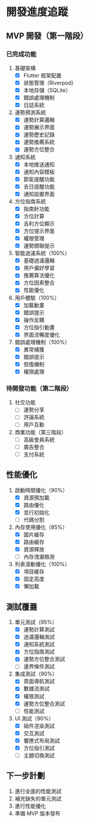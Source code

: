 # 開發進度追蹤

## MVP 開發（第一階段）

### 已完成功能
1. 基礎架構
   - [x] Flutter 框架配置
   - [x] 狀態管理（Riverpod）
   - [x] 本地存儲（SQLite）
   - [x] 錯誤處理機制
   - [x] 日誌系統

2. 運勢預測系統
   - [x] 運勢計算邏輯
   - [x] 運勢展示界面
   - [x] 運勢歷史記錄
   - [x] 運勢推薦系統
   - [x] 運勢方位整合

3. 通知系統
   - [x] 本地推送通知
   - [x] 通知內容模板
   - [x] 節氣提醒功能
   - [x] 吉日提醒功能
   - [x] 通知設置界面

4. 方位指南系統
   - [x] 指南針功能
   - [x] 方位計算
   - [x] 吉利方位顯示
   - [x] 方位提示界面
   - [x] 權限管理
   - [x] 運勢關聯提示

5. 智能過濾系統（100%）
   - [x] 基礎過濾邏輯
   - [x] 用戶偏好學習
   - [x] 推薦算法優化
   - [x] 方位因素整合
   - [x] 性能優化

6. 用戶體驗（100%）
   - [x] 加載動畫
   - [x] 錯誤提示
   - [x] 操作反饋
   - [x] 方位指引動畫
   - [x] 界面流暢度優化

7. 錯誤處理機制（100%）
   - [x] 異常捕獲
   - [x] 錯誤提示
   - [x] 恢復機制
   - [x] 權限處理

### 待開發功能（第二階段）
1. 社交功能
   - [ ] 運勢分享
   - [ ] 評論系統
   - [ ] 用戶互動

2. 商業功能（第三階段）
   - [ ] 高級會員系統
   - [ ] 廣告整合
   - [ ] 支付系統

## 性能優化
1. 啟動時間優化（90%）
   - [x] 資源預加載
   - [x] 路由優化
   - [x] 並行初始化
   - [ ] 代碼分割

2. 內存使用優化（85%）
   - [x] 圖片緩存
   - [x] 路由緩存
   - [x] 資源釋放
   - [ ] 內存洩漏檢測

3. 列表滾動優化（100%）
   - [x] 項目緩存
   - [x] 固定高度
   - [x] 懶加載

## 測試覆蓋
1. 單元測試（95%）
   - [x] 運勢計算測試
   - [x] 過濾邏輯測試
   - [x] 通知系統測試
   - [x] 方位指南測試
   - [x] 運勢方位整合測試
   - [ ] 邊界條件測試

2. 集成測試（90%）
   - [x] 頁面導航測試
   - [x] 數據流測試
   - [x] 權限測試
   - [x] 運勢方位整合測試
   - [ ] 性能測試

3. UI 測試（90%）
   - [x] 組件渲染測試
   - [x] 交互測試
   - [x] 響應式布局測試
   - [x] 方位指引測試
   - [ ] 主題切換測試

## 下一步計劃
1. 進行全面的性能測試
2. 補充缺失的單元測試
3. 進行性能優化
4. 準備 MVP 版本發布 